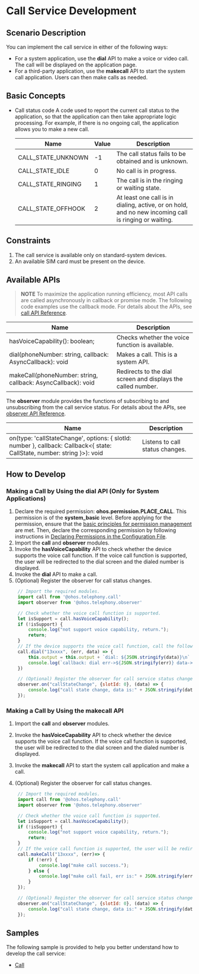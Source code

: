 # Call Service Development

## Scenario Description

You can implement the call service in either of the following ways:
- For a system application, use the **dial** API to make a voice or video call. The call will be displayed on the application page.
- For a third-party application, use the **makecall** API to start the system call application. Users can then make calls as needed.

## Basic Concepts

- Call status code
  A code used to report the current call status to the application, so that the application can then take appropriate logic processing. For example, if there is no ongoing call, the application allows you to make a new call.

  | Name              | Value  | Description                                                        |
  | ------------------ | ---- | ------------------------------------------------------------ |
  | CALL_STATE_UNKNOWN | -1   | The call status fails to be obtained and is unknown.                        |
  | CALL_STATE_IDLE    | 0    | No call is in progress.                                    |
  | CALL_STATE_RINGING | 1    | The call is in the ringing or waiting state.                                    |
  | CALL_STATE_OFFHOOK | 2    | At least one call is in dialing, active, or on hold, and no new incoming call is ringing or waiting.|

## Constraints

1. The call service is available only on standard-system devices.
2. An available SIM card must be present on the device.


## Available APIs

> **NOTE**
> To maximize the application running efficiency, most API calls are called asynchronously in callback or promise mode. The following code examples use the callback mode. For details about the APIs, see [call API Reference](../reference/apis/js-apis-call.md).

|                                  Name                                            | Description                                                        |
| ----------------------------------------------------------------------------------- | ------------------------------------------------------------ |
| hasVoiceCapability(): boolean;                                                      | Checks whether the voice function is available.                                       |
| dial(phoneNumber: string, callback: AsyncCallback<boolean>): void                   | Makes a call. This is a system API.                                     |
| makeCall(phoneNumber: string, callback: AsyncCallback<void>): void                  | Redirects to the dial screen and displays the called number.                                 |

The **observer** module provides the functions of subscribing to and unsubscribing from the call service status. For details about the APIs, see [observer API Reference](../reference/apis/js-apis-observer.md).

| Name                                                      | Description              |
| ------------------------------------------------------------ | ------------------ |
| on(type: 'callStateChange', options: { slotId: number }, callback: Callback<{ state: CallState, number: string }>): void | Listens to call status changes.|

## How to Develop

### Making a Call by Using the **dial** API (Only for System Applications)

1. Declare the required permission: **ohos.permission.PLACE_CALL**.
This permission is of the **system\_basic** level. Before applying for the permission, ensure that the [basic principles for permission management](../security/accesstoken-overview.md#basic-principles-for-permission-management) are met. Then, declare the corresponding permission by following instructions in [Declaring Permissions in the Configuration File](../security/accesstoken-guidelines.md#declaring-permissions-in-the-configuration-file).
2. Import the **call** and **observer** modules.
3. Invoke the **hasVoiceCapability** API to check whether the device supports the voice call function.
   If the voice call function is supported, the user will be redirected to the dial screen and the dialed number is displayed.
4. Invoke the **dial** API to make a call.
5. (Optional) Register the observer for call status changes.
   ```js
    // Import the required modules.
    import call from '@ohos.telephony.call'
    import observer from '@ohos.telephony.observer'

    // Check whether the voice call function is supported.
    let isSupport = call.hasVoiceCapability();
    if (!isSupport) {
        console.log("not support voice capability, return.");
        return;
    }
    // If the device supports the voice call function, call the following API to make a call.
    call.dial("13xxxx", (err, data) => {
        this.output = this.output + `dial: ${JSON.stringify(data)}\n`
        console.log(`callback: dial err->${JSON.stringify(err)} data->${JSON.stringify(data)}`)
    })

    // (Optional) Register the observer for call service status changes.
    observer.on("callStateChange", {slotId: 0}, (data) => {
        console.log("call state change, data is:" + JSON.stringify(data));
    });
   ```

### Making a Call by Using the makecall API

1. Import the **call** and **observer** modules.
2. Invoke the **hasVoiceCapability** API to check whether the device supports the voice call function.
   If the voice call function is supported, the user will be redirected to the dial screen and the dialed number is displayed.
3. Invoke the **makecall** API to start the system call application and make a call.
4. (Optional) Register the observer for call status changes.

   ```js
    // Import the required modules.
    import call from '@ohos.telephony.call'
    import observer from '@ohos.telephony.observer' 
   
    // Check whether the voice call function is supported.
    let isSupport = call.hasVoiceCapability();
    if (!isSupport) {
        console.log("not support voice capability, return.");
        return;
    }
    // If the voice call function is supported, the user will be redirected to the dial screen and the dialed number is displayed.
    call.makeCall("13xxxx", (err)=> {
        if (!err) {
            console.log("make call success.");
        } else {
            console.log("make call fail, err is:" + JSON.stringify(err));
        }
    });

    // (Optional) Register the observer for call service status changes.
    observer.on("callStateChange", {slotId: 0}, (data) => {
        console.log("call state change, data is:" + JSON.stringify(data));
    });
   ```

## Samples

The following sample is provided to help you better understand how to develop the call service:

- [Call](https://gitee.com/openharmony/applications_app_samples/tree/master/Telephony/Call)
